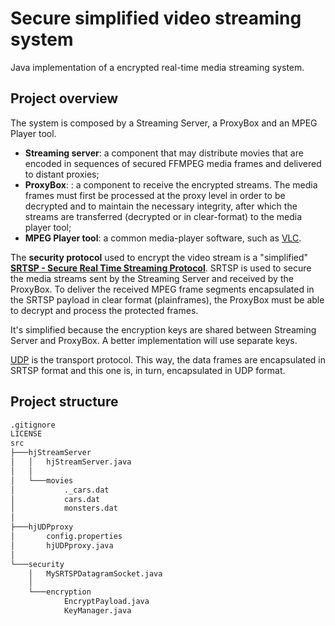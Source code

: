 # Secure simplified video streaming system

Java implementation of a encrypted real-time media streaming system.

## Project overview

The system is composed by a Streaming Server, a ProxyBox and an MPEG Player tool.

- **Streaming server**: a component that may distribute movies that are encoded in sequences of secured FFMPEG media frames and delivered to distant proxies;
- **ProxyBox**: : a component to receive the encrypted streams. The media frames must first be processed at the proxy level in order to be decrypted and to maintain the necessary integrity, after which the streams are transferred (decrypted or in clear-format) to the media player tool;
- **MPEG Player tool**: a common media-player software, such as [VLC](https://www.videolan.org/index.pt.html).

The **security protocol** used to encrypt the video stream is a "simplified" [**SRTSP - Secure Real Time Streaming Protocol**](https://en.wikipedia.org/wiki/Secure_Real-time_Transport_Protocol). SRTSP is used to secure the media streams sent by the Streaming Server and received by the ProxyBox. To deliver the received MPEG frame segments encapsulated in the SRTSP payload in clear format (plainframes), the ProxyBox must be able to decrypt and process the protected frames.

It's simplified because the encryption keys are shared between Streaming Server and ProxyBox. A better implementation will use separate keys.

[UDP](https://en.wikipedia.org/wiki/User_Datagram_Protocol) is the transport protocol. This way, the data frames are encapsulated in SRTSP format and this one is, in turn, encapsulated in UDP format.

## Project structure

```bash
.gitignore
LICENSE
src
├───hjStreamServer
│   │   hjStreamServer.java
│   │
│   └───movies
│           ._cars.dat
│           cars.dat
│           monsters.dat
│
├───hjUDPproxy
│       config.properties
│       hjUDPproxy.java
│
└───security
    │   MySRTSPDatagramSocket.java
    │
    └───encryption
            EncryptPayload.java
            KeyManager.java
```
